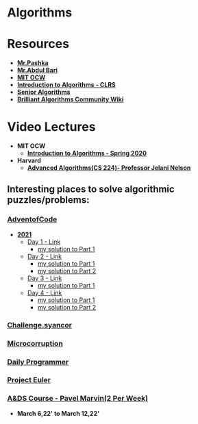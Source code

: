 # Algorithms
# Resources
+ [**Mr.Pashka**](https://www.youtube.com/watch?v=oWgLjhM-6XE&list=PLrS21S1jm43igE57Ye_edwds_iL7ZOAG4&ab_channel=PavelMavrinPavelMavrin)
+ [**Mr.Abdul Bari**](https://www.youtube.com/watch?v=0IAPZzGSbME&list=PLDN4rrl48XKpZkf03iYFl-O29szjTrs_O&ab_channel=AbdulBariAbdulBari)
+ [**MIT OCW**](https://ocw.mit.edu/courses/electrical-engineering-and-computer-science/6-006-introduction-to-algorithms-fall-2011/lecture-videos/lecture-1-algorithmic-thinking-peak-finding/)
+ **[Introduction to Algorithms - CLRS](https://www.amazon.com/Introduction-Algorithms-3rd-MIT-Press/dp/0262033844)**
+ **[Senior Algorithms](https://opendsa.cs.vt.edu/ODSA/Books/CS4104/html/index.html)**
+ **[Brilliant Algorithms Community Wiki](https://brilliant.org/computer-science/?subtopic=algorithms&chapter=sorts)**

# Video Lectures
+ **MIT OCW**
   + **[Introduction to Algorithms - Spring 2020](https://ocw.mit.edu/courses/electrical-engineering-and-computer-science/6-006-introduction-to-algorithms-spring-2020/lecture-videos/)**
+ **Harvard**
   + **[Advanced Algorithms(CS 224)- Professor Jelani Nelson](http://people.seas.harvard.edu/~minilek/cs224/fall14/lec.html)**

## Interesting places to solve algorithmic puzzles/problems:
  ### [**AdventofCode**](https://adventofcode.com/)
   + [**2021**](https://adventofcode.com/2021)
     + [Day 1 - Link](https://adventofcode.com/2021/day/1)
       + [my solution to Part 1](https://github.com/SyedT1/Algorithms/blob/main/AdventOfCode/2021/1.cpp)
     + [Day 2 - Link](https://adventofcode.com/2021/day/2)
       + [my solution to Part 1](https://github.com/SyedT1/Algorithms/blob/main/AdventOfCode/2021/day2_1.cpp)
       + [my solution to Part 2](https://github.com/SyedT1/Algorithms/blob/main/AdventOfCode/2021/day2_2.cpp)
     + [Day 3 - Link](https://adventofcode.com/2021/day/3)
       + [my solution to Part 1](https://github.com/SyedT1/Algorithms/blob/main/AdventOfCode/2021/day3_1.cpp)
     + [Day 4 - Link](https://adventofcode.com/2021/day/4)
       + [my solution to Part 1](https://github.com/SyedT1/Algorithms/blob/main/AdventOfCode/2021/day4_1.cpp)
       + [my solution to Part 2](https://github.com/SyedT1/Algorithms/blob/main/AdventOfCode/2021/day%204_2.cpp)
  ### [**Challenge.syancor**](https://challenge.synacor.com/)
  ### [**Microcorruption**](https://microcorruption.com/login)
  ### [**Daily Programmer**](https://www.reddit.com/r/dailyprogrammer/)
  ### [**Project Euler**](https://projecteuler.net/)
  ### [**A&DS Course - Pavel Marvin(2 Per Week)**](https://www.youtube.com/watch?v=oWgLjhM-6XE&list=PLrS21S1jm43igE57Ye_edwds_iL7ZOAG4&index=1)
  + **March 6,22' to March 12,22'**
